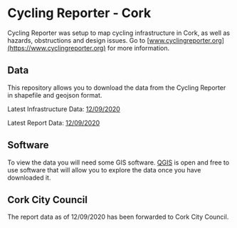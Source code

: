 # Cycling Reporter - Cork

Cycling Reporter was setup to map cycling infrastructure in Cork, as well as hazards, obstructions and design issues. Go to [www.cyclingreporter.org](https://www.cyclingreporter.org) for more information.

## Data
This repository allows you to download the data from the Cycling Reporter in shapefile and geojson format.

Latest Infrastructure Data: [12/09/2020](infrastructure/2020_09_12)

Latest Report Data: [12/09/2020](reports/2020_09_12)

## Software

To view the data you will need some GIS software. [QGIS](https://www.qgis.org/en/site/) is open and free to use software that will allow you to explore the data once you have downloaded it.

## Cork City Council

The report data as of 12/09/2020 has been forwarded to Cork City Council.
